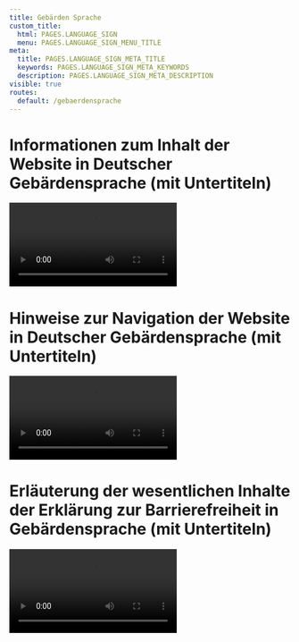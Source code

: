 ```yaml
---
title: Gebärden Sprache
custom_title:
  html: PAGES.LANGUAGE_SIGN
  menu: PAGES.LANGUAGE_SIGN_MENU_TITLE
meta:
  title: PAGES.LANGUAGE_SIGN_META_TITLE
  keywords: PAGES.LANGUAGE_SIGN_META_KEYWORDS
  description: PAGES.LANGUAGE_SIGN_META_DESCRIPTION
visible: true
routes:
  default: /gebaerdensprache
---
```


<div class="sign-language">
    <h1>Informationen zum Inhalt der Website in Deutscher Gebärdensprache (mit Untertiteln)</h1>
    <video controls="">
        <source type="video/mp4" src="/accessibility/videos/video_01.mp4">
        <track label="Deutsch" kind="subtitles" srclang="de" src="/accessibility/videos/subtitle_01.vtt" default="">
    </video>
    <h1>Hinweise zur Navigation der Website in Deutscher Gebärdensprache (mit Untertiteln)</h1>
    <video controls="">
        <source type="video/mp4" src="/accessibility/videos/video_02.mp4">
        <track label="Deutsch" kind="subtitles" srclang="de" src="/accessibility/videos/subtitle_02.vtt" default="">
    </video>
    <h1>Erläuterung der wesentlichen Inhalte der Erklärung zur Barrierefreiheit in Gebärdensprache (mit Untertiteln)</h1>
    <video controls="">
        <source type="video/mp4" src="/accessibility/videos/video_03.mp4">
        <track label="Deutsch" kind="subtitles" srclang="de" src="/accessibility/videos/subtitle_03.vtt" default="">
    </video>
</div>